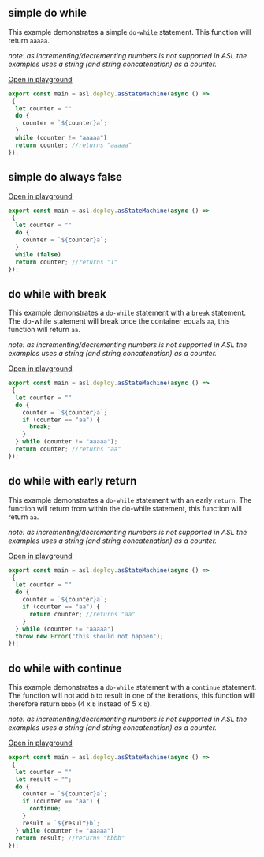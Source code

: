 
## simple do while
This example demonstrates a simple `do-while` statement. This function will return `aaaaa`.

*note: as incrementing/decrementing numbers is not supported in ASL the examples uses a string (and string concatenation) as a counter.* 

[Open in playground](https://asl-editor-spike-ts-stedi.vercel.app/?aW1wb3J0ICogYXMgYXNsIGZyb20gIkB0czJhc2wvYXNsLWxpYiIKCmV4cG9ydCBjb25zdCBtYWluID0gYXNsLmRlcGxveS5hc1N0YXRlTWFjaGluZShhc3luYyAoKSA9PiAKIHsKICBsZXQgY291bnRlciA9ICIiCiAgZG8gewogICAgY291bnRlciA9IGAke2NvdW50ZXJ9YWA7CiAgfQogIHdoaWxlIChjb3VudGVyICE9ICJhYWFhYSIpCiAgcmV0dXJuIGNvdW50ZXI7IC8vcmV0dXJucyAiYWFhYWEiCn0pOw==)

``` typescript
export const main = asl.deploy.asStateMachine(async () => 
 {
  let counter = ""
  do {
    counter = `${counter}a`;
  }
  while (counter != "aaaaa")
  return counter; //returns "aaaaa"
});
```


## simple do always false
[Open in playground](https://asl-editor-spike-ts-stedi.vercel.app/?aW1wb3J0ICogYXMgYXNsIGZyb20gIkB0czJhc2wvYXNsLWxpYiIKCmV4cG9ydCBjb25zdCBtYWluID0gYXNsLmRlcGxveS5hc1N0YXRlTWFjaGluZShhc3luYyAoKSA9PiAKIHsKICBsZXQgY291bnRlciA9ICIiCiAgZG8gewogICAgY291bnRlciA9IGAke2NvdW50ZXJ9YWA7CiAgfQogIHdoaWxlIChmYWxzZSkKICByZXR1cm4gY291bnRlcjsgLy9yZXR1cm5zICIxIgp9KTs=)

``` typescript
export const main = asl.deploy.asStateMachine(async () => 
 {
  let counter = ""
  do {
    counter = `${counter}a`;
  }
  while (false)
  return counter; //returns "1"
});
```


## do while with break
This example demonstrates a `do-while` statement with a `break` statement. The do-while statement will break once the container equals `aa`, this function will return `aa`.

*note: as incrementing/decrementing numbers is not supported in ASL the examples uses a string (and string concatenation) as a counter.* 

[Open in playground](https://asl-editor-spike-ts-stedi.vercel.app/?aW1wb3J0ICogYXMgYXNsIGZyb20gIkB0czJhc2wvYXNsLWxpYiIKCmV4cG9ydCBjb25zdCBtYWluID0gYXNsLmRlcGxveS5hc1N0YXRlTWFjaGluZShhc3luYyAoKSA9PiAKIHsKICBsZXQgY291bnRlciA9ICIiCiAgZG8gewogICAgY291bnRlciA9IGAke2NvdW50ZXJ9YWA7CiAgICBpZiAoY291bnRlciA9PSAiYWEiKSB7CiAgICAgIGJyZWFrOwogICAgfQogIH0gd2hpbGUgKGNvdW50ZXIgIT0gImFhYWFhIik7CiAgcmV0dXJuIGNvdW50ZXI7IC8vcmV0dXJucyAiYWEiCn0pOw==)

``` typescript
export const main = asl.deploy.asStateMachine(async () => 
 {
  let counter = ""
  do {
    counter = `${counter}a`;
    if (counter == "aa") {
      break;
    }
  } while (counter != "aaaaa");
  return counter; //returns "aa"
});
```


## do while with early return
This example demonstrates a `do-while` statement with an early `return`. The function will return from within the do-while statement, this function will return `aa`.

*note: as incrementing/decrementing numbers is not supported in ASL the examples uses a string (and string concatenation) as a counter.* 

[Open in playground](https://asl-editor-spike-ts-stedi.vercel.app/?aW1wb3J0ICogYXMgYXNsIGZyb20gIkB0czJhc2wvYXNsLWxpYiIKCmV4cG9ydCBjb25zdCBtYWluID0gYXNsLmRlcGxveS5hc1N0YXRlTWFjaGluZShhc3luYyAoKSA9PiAKIHsKICBsZXQgY291bnRlciA9ICIiCiAgZG8gewogICAgY291bnRlciA9IGAke2NvdW50ZXJ9YWA7CiAgICBpZiAoY291bnRlciA9PSAiYWEiKSB7CiAgICAgIHJldHVybiBjb3VudGVyOyAvL3JldHVybnMgImFhIgogICAgfQogIH0gd2hpbGUgKGNvdW50ZXIgIT0gImFhYWFhIikKICB0aHJvdyBuZXcgRXJyb3IoInRoaXMgc2hvdWxkIG5vdCBoYXBwZW4iKTsKfSk7)

``` typescript
export const main = asl.deploy.asStateMachine(async () => 
 {
  let counter = ""
  do {
    counter = `${counter}a`;
    if (counter == "aa") {
      return counter; //returns "aa"
    }
  } while (counter != "aaaaa")
  throw new Error("this should not happen");
});
```


## do while with continue
This example demonstrates a `do-while` statement with a `continue` statement. The function will not add `b` to result in one of the iterations, this function will therefore return `bbbb` (4 x `b` instead of 5 x `b`).

*note: as incrementing/decrementing numbers is not supported in ASL the examples uses a string (and string concatenation) as a counter.* 

[Open in playground](https://asl-editor-spike-ts-stedi.vercel.app/?aW1wb3J0ICogYXMgYXNsIGZyb20gIkB0czJhc2wvYXNsLWxpYiIKCmV4cG9ydCBjb25zdCBtYWluID0gYXNsLmRlcGxveS5hc1N0YXRlTWFjaGluZShhc3luYyAoKSA9PiAKIHsKICBsZXQgY291bnRlciA9ICIiCiAgbGV0IHJlc3VsdCA9ICIiOwogIGRvIHsKICAgIGNvdW50ZXIgPSBgJHtjb3VudGVyfWFgOwogICAgaWYgKGNvdW50ZXIgPT0gImFhIikgewogICAgICBjb250aW51ZTsKICAgIH0KICAgIHJlc3VsdCA9IGAke3Jlc3VsdH1iYDsKICB9IHdoaWxlIChjb3VudGVyICE9ICJhYWFhYSIpCiAgcmV0dXJuIHJlc3VsdDsgLy9yZXR1cm5zICJiYmJiIgp9KTs=)

``` typescript
export const main = asl.deploy.asStateMachine(async () => 
 {
  let counter = ""
  let result = "";
  do {
    counter = `${counter}a`;
    if (counter == "aa") {
      continue;
    }
    result = `${result}b`;
  } while (counter != "aaaaa")
  return result; //returns "bbbb"
});
```


